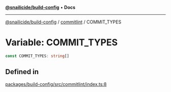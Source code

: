 [**@snailicide/build-config**](../../README.md) • **Docs**

---

[@snailicide/build-config](../../README.md) / [commitlint](../README.md) / COMMIT_TYPES

# Variable: COMMIT_TYPES

```ts
const COMMIT_TYPES: string[]
```

## Defined in

[packages/build-config/src/commitlint/index.ts:8](https://github.com/gbtunney/snailicide-monorepo/blob/master/packages/build-config/src/commitlint/index.ts#L8)
